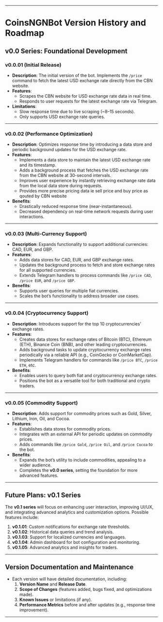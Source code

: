 
---

# **CoinsNGNBot Version History and Roadmap**

## **v0.0 Series: Foundational Development**

### **v0.0.01** (Initial Release)
- **Description**: The initial version of the bot. Implements the `/price` command to fetch the latest USD exchange rate directly from the CBN website.
- **Features**:
	- Scrapes the CBN website for USD exchange rate data in real time.
	- Responds to user requests for the latest exchange rate via Telegram.
- **Limitations**:
	- Slow response time due to live scraping (~8–15 seconds).
	- Only supports USD exchange rate queries.

---

### **v0.0.02** (Performance Optimization)
- **Description**: Optimizes response time by introducing a data store and periodic background updates for the USD exchange rate.
- **Features**:
	- Implements a data store to maintain the latest USD exchange rate and its timestamp.
	- Adds a background process that fetches the USD exchange rate from the CBN website at 30-second intervals.
	- Improves user experience by instantly retrieving exchange rate data from the local data store during requests.
	- Provides more precise pricing data ie sell price and buy price as qouted by CBN website
- **Benefits**:
	- Drastically reduced response time (near-instantaneous).
	- Decreased dependency on real-time network requests during user interactions.

---

### **v0.0.03** (Multi-Currency Support)
- **Description**: Expands functionality to support additional currencies: CAD, EUR, and GBP.
- **Features**:
	- Adds data stores for CAD, EUR, and GBP exchange rates.
	- Updates the background process to fetch and store exchange rates for all supported currencies.
	- Extends Telegram handlers to process commands like `/price CAD`, `/price EUR`, and `/price GBP`.
- **Benefits**:
	- Supports user queries for multiple fiat currencies.
	- Scales the bot’s functionality to address broader use cases.

---

### **v0.0.04** (Cryptocurrency Support)
- **Description**: Introduces support for the top 10 cryptocurrencies' exchange rates.
- **Features**:
	- Creates data stores for exchange rates of Bitcoin (BTC), Ethereum (ETH), Binance Coin (BNB), and other leading cryptocurrencies.
	- Adds background tasks to update cryptocurrency exchange rates periodically via a reliable API (e.g., CoinGecko or CoinMarketCap).
	- Implements Telegram handlers for commands like `/price BTC`, `/price ETH`, etc.
- **Benefits**:
	- Enables users to query both fiat and cryptocurrency exchange rates.
	- Positions the bot as a versatile tool for both traditional and crypto traders.

---

### **v0.0.05** (Commodity Support)
- **Description**: Adds support for commodity prices such as Gold, Silver, Lithium, Iron, Oil, and Cocoa.
- **Features**:
	- Establishes data stores for commodity prices.
	- Integrates with an external API for periodic updates on commodity prices.
	- Adds commands like `/price Gold`, `/price Oil`, and `/price Cocoa` to the bot.
- **Benefits**:
	- Expands the bot’s utility to include commodities, appealing to a wider audience.
	- Completes the **v0.0 series**, setting the foundation for more advanced features.

---

## **Future Plans: v0.1 Series**
The **v0.1 series** will focus on enhancing user interaction, improving UI/UX, and integrating advanced analytics and customization options. Possible features include:
1. **v0.1.01**: Custom notifications for exchange rate thresholds.
2. **v0.1.02**: Historical data queries and trend analysis.
3. **v0.1.03**: Support for localized currencies and languages.
4. **v0.1.04**: Admin dashboard for bot configuration and monitoring.
5. **v0.1.05**: Advanced analytics and insights for traders.

---

## **Version Documentation and Maintenance**
- Each version will have detailed documentation, including:
	1. **Version Name** and **Release Date**.
	2. **Scope of Changes** (features added, bugs fixed, and optimizations made).
	3. **Known Issues** or limitations (if any).
	4. **Performance Metrics** before and after updates (e.g., response time improvement).

---
